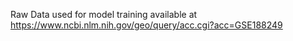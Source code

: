 Raw Data used for model training available at https://www.ncbi.nlm.nih.gov/geo/query/acc.cgi?acc=GSE188249
